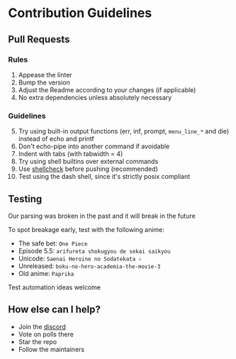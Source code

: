 # Contribution Guidelines

## Pull Requests

### Rules

1. Appease the linter
2. Bump the version
3. Adjust the Readme according to your changes (if applicable)
4. No extra dependencies unless absolutely necessary

### Guidelines

5. Try using built-in output functions (err, inf, prompt, `menu_line_*` and die) instead of echo and printf
6. Don't echo-pipe into another command if avoidable
7. Indent with tabs (with tabwidth = 4)
8. Try using shell builtins over external commands
9. Use [shellcheck](https://github.com/koalaman/shellcheck) before pushing (recommended)
10. Test using the dash shell, since it's strictly posix compliant

## Testing

Our parsing was broken in the past and it will break in the future

To spot breakage early, test with the following anime:

- The safe bet: `One Piece`
- Episode 5.5: `arifureta shokugyou de sekai saikyou`
- Unicode: `Saenai Heroine no Sodatekata ♭`
- Unreleased: `boku-no-hero-academia-the-movie-3`
- Old anime: `Paprika`

Test automation ideas welcome

## How else can I help?

- Join the [discord](https://discord.gg/aqu7GpqVmR)
- Vote on polls there
- Star the repo
- Follow the maintainers
